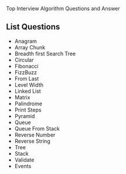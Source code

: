 Top Interview Algorithm Questions and Answer

## List Questions

- Anagram
- Array Chunk
- Breadth first Search Tree
- Circular
- Fibonacci
- FizzBuzz
- From Last
- Level Width
- Linked List
- Matrix
- Palindrome
- Print Steps
- Pyramid
- Queue
- Queue From Stack
- Reverse Number
- Reverse String
- Tree
- Stack
- Validate
- Events




